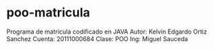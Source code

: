 # poo-matricula
Programa de matricula codificado en JAVA
Autor: Kelvin Edgardo Ortiz Sanchez
Cuenta: 20111000684
Clase: POO
Ing: Miguel Sauceda
